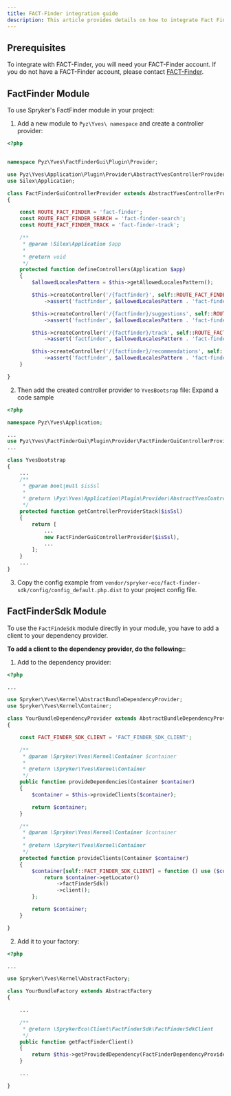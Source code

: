 ```yaml
---
title: FACT-Finder integration guide
description: This article provides details on how to integrate Fact Finder modules into the Spryker project.
---
```


## Prerequisites

To integrate with FACT-Finder, you will need your FACT-Finder account. If you do not have a FACT-Finder account, please contact [FACT-Finder](http://www.fact-finder.de/).


## FactFinder Module

To use Spryker's FactFinder module in your project:

1. Add a new module to `Pyz\Yves\ namespace` and create a controller provider:

```php
<?php


namespace Pyz\Yves\FactFinderGui\Plugin\Provider;

use Pyz\Yves\Application\Plugin\Provider\AbstractYvesControllerProvider;
use Silex\Application;

class FactFinderGuiControllerProvider extends AbstractYvesControllerProvider
{

    const ROUTE_FACT_FINDER = 'fact-finder';
    const ROUTE_FACT_FINDER_SEARCH = 'fact-finder-search';
    const ROUTE_FACT_FINDER_TRACK = 'fact-finder-track';

    /**
     * @param \Silex\Application $app
     *
     * @return void
     */
    protected function defineControllers(Application $app)
    {
        $allowedLocalesPattern = $this->getAllowedLocalesPattern();

        $this->createController('/{factfinder}', self::ROUTE_FACT_FINDER, 'FactFinder', 'Search', 'index')
            ->assert('factfinder', $allowedLocalesPattern . 'fact-finder|fact-finder');

        $this->createController('/{factfinder}/suggestions', self::ROUTE_FACT_FINDER_SEARCH, 'FactFinder', 'Suggestions', 'index')
            ->assert('factfinder', $allowedLocalesPattern . 'fact-finder|fact-finder');

        $this->createController('/{factfinder}/track', self::ROUTE_FACT_FINDER_TRACK, 'FactFinder', 'Track', 'index')
            ->assert('factfinder', $allowedLocalesPattern . 'fact-finder|fact-finder');

        $this->createController('/{factfinder}/recommendations', self::ROUTE_FACT_FINDER_RECOMMENDATIONS, 'FactFinder', 'Recommendations', 'index')
            ->assert('factfinder', $allowedLocalesPattern . 'fact-finder|fact-finder');
    }

}
```

2. Then add the created controller provider to `YvesBootsrap` file:    Expand a code sample   

```php
<?php

namespace Pyz\Yves\Application;

...
use Pyz\Yves\FactFinderGui\Plugin\Provider\FactFinderGuiControllerProvider;
...

class YvesBootstrap
{
    ...
    /**
     * @param bool|null $isSsl
     *
     * @return \Pyz\Yves\Application\Plugin\Provider\AbstractYvesControllerProvider[]
     */
    protected function getControllerProviderStack($isSsl)
    {
        return [
            ...
            new FactFinderGuiControllerProvider($isSsl),
            ...
        ];
    }
    ...
}
```
3. Copy the config example from `vendor/spryker-eco/fact-finder-sdk/config/config_default.php.dist` to your project config file.

## FactFinderSdk Module

To use the `FactFindeSdk` module directly in your module, you have to add a client to your dependency provider.

**To add a client to the dependency provider, do the following:**:

1. Add to the dependency provider:  

```php
<?php

...

use Spryker\Yves\Kernel\AbstractBundleDependencyProvider;
use Spryker\Yves\Kernel\Container;

class YourBundleDependencyProvider extends AbstractBundleDependencyProvider
{

    const FACT_FINDER_SDK_CLIENT = 'FACT_FINDER_SDK_CLIENT';

    /**
     * @param \Spryker\Yves\Kernel\Container $container
     *
     * @return \Spryker\Yves\Kernel\Container
     */
    public function provideDependencies(Container $container)
    {
        $container = $this->provideClients($container);

        return $container;
    }

    /**
     * @param \Spryker\Yves\Kernel\Container $container
     *
     * @return \Spryker\Yves\Kernel\Container
     */
    protected function provideClients(Container $container)
    {
        $container[self::FACT_FINDER_SDK_CLIENT] = function () use ($container) {
            return $container->getLocator()
                ->factFinderSdk()
                ->client();
        };

        return $container;
    }

}
```
2. Add it to your factory:

```php
<?php

...

use Spryker\Yves\Kernel\AbstractFactory;

class YourBundleFactory extends AbstractFactory
{

    ...

    /**
     * @return \SprykerEco\Client\FactFinderSdk\FactFinderSdkClient
     */
    public function getFactFinderClient()
    {
        return $this->getProvidedDependency(FactFinderDependencyProvider::FACT_FINDER_SDK_CLIENT);
    }

    ...

}
```
